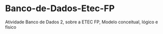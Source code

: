 # Banco-de-Dados-Etec-FP
Atividade Banco de Dados 2, sobre a ETEC FP, Modelo conceitual, lógico e físico
